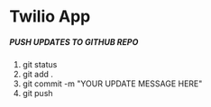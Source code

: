 # Twilio App

##### PUSH UPDATES TO GITHUB REPO
1. git status
2. git add .
3. git commit -m "YOUR UPDATE MESSAGE HERE"
4. git push